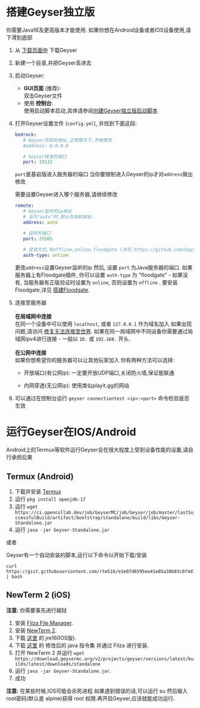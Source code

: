 # 搭建Geyser独立版

<div class="alert alert-info" role="alert">
   你需要Java16及更高版本才能使用. 如果你想在Android设备或者IOS设备使用,请下滑到底部
</div>

1. 从 [下载页面中](https://download.geysermc.org/v2/projects/geyser/versions/latest/builds/latest/downloads/standalone) 下载Geyser
2. 新建一个目录,并把Geyser丢进去
3. 启动Geyser:
   - **GUI页面** (推荐): <br>
   双击Geyser文件
   - 使用 **控制台**: <br>
   使用启动脚本启动,具体请参阅[创建Geyser独立版启动脚本](/geyser/creating-a-startup-script/)  <br>

4. 打开Geyser设置文件 (`config.yml`), 并找到下面这段:

   ```yaml
   bedrock: 
      # Geyser开启的地址,正常情况下,不做修改
      #address: 0.0.0.0
   
      # Geyser转发的端口
      port: 19132
   ```
   `port`是基岩版进入服务器的端口
   当你要限制进入Geyser的ip才对`address`做出修改
   <br>

   需要设置Geyser进入哪个服务器,请继续修改
   ```yaml
   remote:
      # Geyser监听的ip地址
      # 当为"auto"时,默认为本机地址.
      address: auto

      # 监听的端口
      port: 25565
      
      # 登录方式,有offline,online,floodgate (详见 https://github.com/GeyserMC/Geyser/wiki/Floodgate).
      auth-type: online
   ```
   更改`address`设置Geyser监听的ip
   然后, 设置 `port` 为Java服务器的端口. 如果服务器上有Floodgate插件, 你可以设置 `auth-type` 为 "floodgate" - 如果没有, 
   当服务器有正版验证时设置为 `online`, 否则设置为 `offline` . 要安装Floodgate,详见 [搭建Floodgate](/floodgate/setup). <br>
   
5. 连接至服务器
   <br> <br>
   **在局域网中连接** <br>
   在同一个设备中可以使用 `localhost`, 或者 `127.0.0.1` 作为域名加入
   如果出现问题,请访问 [修复无法连接至世界](/geyser/fixing-unable-to-connect-to-world/#Using-Geyser-on-the-same-computer).
   如果在同一局域网中不同设备你需要通过局域网ipv4进行连接 - 一般以 `10.` 或 `192.168.` 开头.
   <br> <br>
   **在公网中连接**<br>
   如果你想希望你的服务器可以让其他玩家加入
   你有两种方法可以选择: <br>

   - 开放端口(有公网ip): 一定要开放UDP端口,关闭防火墙,保证能联通

   - 内网穿透(无公网ip): 使用类似playit.gg的网站

6. 可以通过在控制台运行 `geyser connectiontest <ip>:<port>` 命令检验是否生效

# 运行Geyser在IOS/Android

<div class="alert alert-warning" role="alert">
      Android上的Termux等软件运行Geyser会在很大程度上受到设备性能的设置,请自行承担后果
</div>

## Termux (Android)
1. 下载并安装 [Termux](https://termux.com/)
2. 运行 `pkg install openjdk-17`
3. 运行 `wget https://ci.opencollab.dev/job/GeyserMC/job/Geyser/job/master/lastSuccessfulBuild/artifact/bootstrap/standalone/build/libs/Geyser-Standalone.jar`
4. 运行 `java -jar Geyser-Standalone.jar`

或者

Geyser有一个自动安装的脚本,运行以下命令以开始下载/安装
```
curl https://gist.githubusercontent.com/rtm516/e3e07d6595ee41e05a38b03c0f4d7a80/raw/install.sh | bash
```

## NewTerm 2 (iOS)
**注意:** 你需要事先进行越狱
1. 安装 [Filza File Manager](http://cydia.saurik.com/package/com.tigisoftware.filza/).
2. 安装 [NewTerm 2](https://chariz.com/get/newterm).
3. 下载 [这里](https://github.com/PojavLauncherTeam/PojavLauncher_iOS/releases/download/v16-openjdk/openjdk-16-jre_16.0.0+git20201217.8383f41-2_iphoneos-arm.deb) 的 jre16(IOS版).
4. 下载 [这里](https://cdn.discordapp.com/attachments/558829512633090048/834014323755319306/com.letschill.java_0.1_iphoneos-arm.deb) 的 修改后的 java 指令集 并通过 Filza 进行安装.
5. 打开 NewTerm 2 并运行 `wget https://download.geysermc.org/v2/projects/geyser/versions/latest/builds/latest/downloads/standalone`
6. 运行 `java -jar Geyser-Standalone.jar`.
7. 成功

**注意:**
在某些时候,IOS可能会杀死进程.如果遇到错误的话,可以运行 su 然后输入root密码(默认是 alpine)获得 root 权限.再开启Geyser,应该就能成功运行.